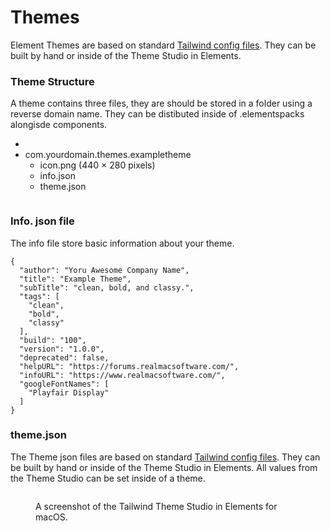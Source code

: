 # Themes

Element Themes are based on standard [Tailwind config files](https://tailwindcss.com/docs/configuration). They can be built by hand or inside of the Theme Studio in Elements.

### Theme Structure

A theme contains three files, they are should be stored in a folder using a reverse domain name. They can be distibuted inside of .elementspacks alongisde components.

*
* com.yourdomain.themes.exampletheme
  * icon.png (440 × 280 pixels)
  * info.json
  * theme.json

<figure><img src="../.gitbook/assets/CleanShot 2024-10-11 at 10 .14.29@2x.png" alt=""><figcaption></figcaption></figure>

### Info. json file

The info file store basic information about your theme.

```
{
  "author": "Yoru Awesome Company Name",
  "title": "Example Theme",
  "subTitle": "clean, bold, and classy.",
  "tags": [
    "clean",
    "bold",
    "classy"
  ],
  "build": "100",
  "version": "1.0.0",
  "deprecated": false,
  "helpURL": "https://forums.realmacsoftware.com/",
  "infoURL": "https://www.realmacsoftware.com/",
  "googleFontNames": [
    "Playfair Display"
  ]
}

```

### theme.json

The Theme json files are based on standard [Tailwind config files](https://tailwindcss.com/docs/configuration). They can be built by hand or inside of the Theme Studio in Elements. All values from the Theme Studio can be set inside of a theme.

<figure><img src="../.gitbook/assets/CleanShot 2024-07-27 at 6 .23.20@2x.png" alt=""><figcaption><p>A screenshot of the Tailwind Theme Studio in Elements for macOS.</p></figcaption></figure>
